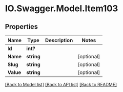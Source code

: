 # IO.Swagger.Model.Item103
## Properties

Name | Type | Description | Notes
------------ | ------------- | ------------- | -------------
**Id** | **int?** |  | 
**Name** | **string** |  | [optional] 
**Slug** | **string** |  | [optional] 
**Value** | **string** |  | [optional] 

[[Back to Model list]](../README.md#documentation-for-models) [[Back to API list]](../README.md#documentation-for-api-endpoints) [[Back to README]](../README.md)

